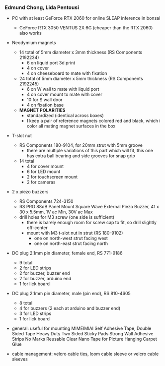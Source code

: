 ### Edmund Chong, Lida Pentousi
- PC with at least GeForce RTX 2060 for online SLEAP inference in bonsai
  - GeForce RTX 3050 VENTUS 2X 6G (cheaper than the RTX 2060) also works
- Neodymium magnets
  - 14 total of 5mm diameter x 3mm thickness (RS Components 2192234)
    - 6 on liquid port 3d print
    - 4 on cover
    - 4 on cheeseboard to mate with fixation
  - 24 total of 5mm diameter x 5mm thickness (RS Components 2192245)
    - 6 on W wall to mate with liquid port
    - 4 on cover mount to mate with cover
    - 10 for S wall door
    - 4 on fixation base
  - **MAGNET POLARITIES**
    - standardized (identical across boxes)
    - I keep a pair of reference magnets colored red and black, which i color all mating magnet surfaces in the box 
- T-slot nut
  - RS Components 180-9104, for 20mm strut with 5mm groove
    - there are multiple variations of this part which will fit, this one has extra ball bearing and side grooves for snap grip
  - 14 total
    - 4 for cover mount
    - 6 for LED mount
    - 2 for touchscreen mount
    - 2 for cameras
- 2 x piezo buzzers
  - RS Components 724-3150
  - RS PRO 88dB Panel Mount Square Wave External Piezo Buzzer, 41 x 30 x 5.5mm, 1V ac Min, 30V ac Max
  - drill holes for M3 screw (one side is sufficient)
    - there is barely enough room for screw cap to fit, so drill slightly off-center
    - mount with M3 t-slot nut in strut (RS 180-9102)
      - one on north-west strut facing west
      - one on north-east strut facing north
- DC plug 2.1mm pin diameter, female end, RS 771-9186
  - 9 total
  - 2 for LED strips
  - 2 for buzzer, buzzer end
  - 2 for buzzer, arduino end
  - 1 for lick board
- DC plug 2.1mm pin diameter, male (pin end), RS 810-4605
  - 8 total
  - 4 for buzzers (2 each at arduino and buzzer end)
  - 3 for LED strips
  - 1 for lick board
 

- general: useful for mounting MIMEIMIAI Self Adhesive Tape, Double Sided Tape Heavy Duty Two Sided Sticky Pads Strong Wall Adhesive Strips No Marks Reusable Clear Nano Tape for Picture Hanging Carpet Glue
- cable management: velcro cable ties, loom cable sleeve or velcro cable sleeves
